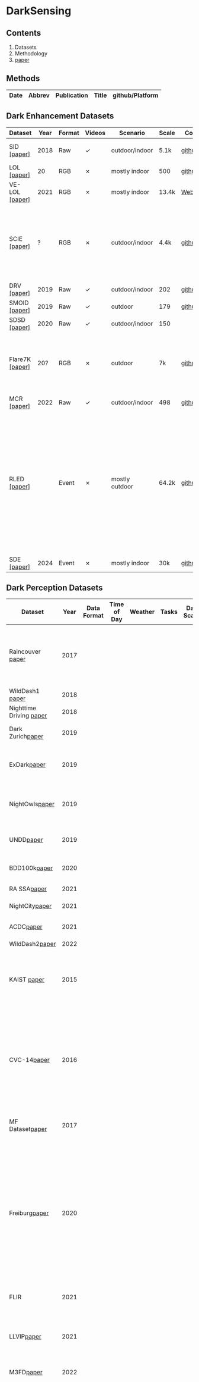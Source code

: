 # DarkSensing 
## Contents
1. Datasets
2. Methodology
3. [paper](https://github.com/Li-Chongyi/Lighting-the-Darkness-in-the-Deep-Learning-Era-Open/tree/main)

## Methods
|Date|Abbrev|Publication|Title|github/Platform|
|---|---|---|---|---|

## Dark Enhancement Datasets
|Dataset|Year|Format|Videos|Scenario|Scale|Code|Sensor|
|---|---|---|---|---|---|---|---|
|SID [ [paper]](https://openaccess.thecvf.com/content_cvpr_2018/papers/Chen_Learning_to_See_CVPR_2018_paper.pdf)|2018|Raw|✓|outdoor/indoor|5.1k|[github](https://github.com/cchen156/Learning-to-See-in-the-Dark)| Sony α7S II and Fujifilm X-T2 |
|LOL[ [paper]](https://arxiv.org/pdf/1808.04560)|20| RGB|✗|mostly indoor|500|[github](https://github.com/weichen582/RetinexNet)| camera |
|VE-LOL[ [paper]](https://link.springer.com/article/10.1007/s11263-020-01418-8)|2021|RGB|✗|mostly indoor|13.4k|[Website](https://flyywh.github.io/IJCV2021LowLight_VELOL/)| \ |
|SCIE[ [paper]](https://www4.comp.polyu.edu.hk/~cslzhang/paper/SICE.pdf)|?| RGB|✗|outdoor/indoor|4.4k|[github](https://github.com/csjcai/SICE)| Sony α7RII, Sony NEX-5N, Canon EOS-5D Mark II, Canon EOS-750D, Nikon D810, Nikon D7100 and iPhone 6s |
|DRV[ [paper]](https://openaccess.thecvf.com/content_ICCV_2019/papers/Chen_Seeing_Motion_in_the_Dark_ICCV_2019_paper.pdf)|2019|Raw|✓|outdoor/indoor|202|[github](https://github.com/cchen156/Seeing-Motion-in-the-Dark)| Sony RX100 VI camera |
|SMOID[ [paper]](https://openaccess.thecvf.com/content_ICCV_2019/papers/Jiang_Learning_to_See_Moving_Objects_in_the_Dark_ICCV_2019_paper.pdf)|2019 |Raw|✓|outdoor|179|[github](https://github.com/MichaelHYJiang/Learning-to-See-Moving-Objects-in-the-Dark)| \ |
|SDSD[ [paper]](https://www.ecva.net/papers/eccv_2020/papers_ECCV/papers/123630647.pdf)|2020|Raw|✓|outdoor/indoor|150| |DAVIS240C camera |
|Flare7K[ [paper]](https://arxiv.org/pdf/2210.06570)|20?|RGB|✗|outdoor|7k|[github](https://github.com/ykdai/Flare7K)| Huawei P40 (smartphone camera) and Sony α 6400 with Sigma 16mm F1.4 (professional camera) |
|MCR[ [paper]](https://openaccess.thecvf.com/content/CVPR2022/papers/Dong_Abandoning_the_Bayer-Filter_To_See_in_the_Dark_CVPR_2022_paper.pdf)|2022|Raw|✓|outdoor/indoor|498|[github](https://github.com/TCL-AILab/Abandon_Bayer-Filter_See_in_the_Dark)| \ |
|RLED [ [paper]](https://arxiv.org/pdf/2404.11884)||Event|✗|mostly outdoor|64.2k|[github](https://github.com/Liu-haoyue/NER-Net)| an event camera (Prophesee EVK4, 1280×720), a conventional camera (FLIR BFS-U3-32S4C, 2048×1536), a beam splitter (Thorlabs BSW26R) and a ND filter (Thorlabs ND20A) |
|SDE[ [paper]](https://openaccess.thecvf.com/content/CVPR2024/papers/Liang_Towards_Robust_Event-guided_Low-Light_Image_Enhancement_A_Large-Scale_Real-World_Event-Image_CVPR_2024_paper.pdf)|2024|Event|✗|mostly indoor|30k|[github](https://github.com/EthanLiang99/EvLight)|  DAVIS 346 event camera |

## Dark Perception Datasets
|Dataset|Year|Data Format|Time of Day|Weather|Tasks|Dark Scales|Classes|Code|Sensor|
|---|---|---|---|---|---|---|---|---|---|
| Raincouver [paper](https://ieeexplore.ieee.org/abstract/document/7970170) | 2017 | | | | | | | \ | a dashboard camera mounted behind the windshield of a 2014 Toyota Corolla.|
| WildDash1 [paper](https://openaccess.thecvf.com/content_ECCV_2018/html/Oliver_Zendel_WildDash_-_Creating_ECCV_2018_paper.html) | 2018 | | | | | | | [web](https://www.wilddash.cc/) | dashcam |
| Nighttime Driving [paper](https://arxiv.org/abs/1810.02575) | 2018 | | | | | | | \ | GoPro Hero 5 camera |
| Dark Zurich[paper](https://arxiv.org/abs/1901.05946) | 2019 | | | | | | | [github](https://github.com/sakaridis/MGCDA) [web](https://www.trace.ethz.ch/publications/2019/GCMA_UIoU/) | 1080p GoPro Hero 5 camera |
| ExDark[paper](https://arxiv.org/abs/1805.11227) | 2019 | | | | | | | [github](https://github.com/cs-chan/Exclusively-Dark-Image-Dataset) |  downloaded from internet websites and search engines |
| NightOwls[paper](https://link.springer.com/chapter/10.1007/978-3-030-20887-5_43) | 2019 | | | | | | | [web](https://www.nightowls-dataset.org/) | a forward-looking industry-standard camera |
| UNDD[paper](https://ieeexplore.ieee.org/abstract/document/8803299) | 2019 | | | | | | | [github](https://github.com/sauradip/night_image_semantic_segmentation) |  a smartphone mounted as dashboard camera |
| BDD100k[paper](https://openaccess.thecvf.com/content_CVPR_2020/html/Yu_BDD100K_A_Diverse_Driving_Dataset_for_Heterogeneous_Multitask_Learning_CVPR_2020_paper.html) | 2020 | | | | | | | [web](http://bdd-data.berkeley.edu/download.html) | Nexar Dashboard Cameras |
| RA SSA[paper](https://ieeexplore.ieee.org/abstract/document/9000933) | 2021 | | | | | | | \ | a GoPro HERO camera |
| NightCity[paper](https://ieeexplore.ieee.org/abstract/document/9591338) | 2021 | | | | | | | \ |  a Driving Recorder |
| ACDC[paper](https://openaccess.thecvf.com/content/ICCV2021/html/Sakaridis_ACDC_The_Adverse_Conditions_Dataset_With_Correspondences_for_Semantic_Driving_ICCV_2021_paper.html) | 2021 | | | | | | |[web](https://acdc.vision.ee.ethz.ch/) | a 1080p GoPro Hero 5 camera |
| WildDash2[paper](https://openaccess.thecvf.com/content/CVPR2022/html/Zendel_Unifying_Panoptic_Segmentation_for_Autonomous_Driving_CVPR_2022_paper.html) | 2022 | | | | | | | [web](https://www.wilddash.cc/) |  dashcam |
| KAIST [paper](https://openaccess.thecvf.com/content_cvpr_2015/html/Hwang_Multispectral_Pedestrian_Detection_2015_CVPR_paper.html) | 2015 | | | | | | | [github](https://github.com/CalayZhou/Multispectral-Pedestrian-Detection-Resource) | a color camera, a thermal camera, a beam splitter, and a three-axis camera jig|
| CVC-14[paper](https://www.mdpi.com/1424-8220/16/6/820) | 2016 | | | | | | | \ | IDS UI-3240CP (IDS Imaging Development Systems GmbH, Obersulm, Germany) and an FLIR Tau 2 camera (FLIR Systems, Nashua, NH, USA) |
| MF Dataset[paper](https://ieeexplore.ieee.org/abstract/document/8206396) | 2017 | | | | | | | [github](https://github.com/haqishen/MFNet-pytorch) | an InfRec R500 as our RGB and IR camera |
| Freiburg[paper](https://ieeexplore.ieee.org/abstract/document/9341192) | 2020 | | | | | | | [github](https://github.com/jzuern/heatnet-pub) |  a stereo RGB camera rig (FLIR Blackfly 23S3C) and a stereo thermal camera rig (FLIR ADK) mounted on the roof of our data collection vehicle. In addition to images, we recorded the GPS/IMU data and LiDAR point clouds. |
| FLIR | 2021 | | | | | | | [web](https://www.flir.co.uk/oem/adas/adas-dataset-form/) | Teledyne FLIR thermal sensors |
| LLVIP[paper](https://openaccess.thecvf.com/content/ICCV2021W/RLQ/html/Jia_LLVIP_A_Visible-Infrared_Paired_Dataset_for_Low-Light_Vision_ICCVW_2021_paper.html) | 2021 | | | | | | | [github](https://github.com/bupt-ai-cz/LLVIP) |  a binocular camera which consists of a visible light camera and an infrared camera |
| M3FD[paper](https://openaccess.thecvf.com/content/CVPR2022/html/Liu_Target-Aware_Dual_Adversarial_Learning_and_a_Multi-Scenario_Multi-Modality_Benchmark_To_CVPR_2022_paper.html) | 2022 | | | | | | | [github](https://github.com/JinyuanLiu-CV/TarDAL) |  infrared and visible pairs |
| RobotCar[paper](https://journals.sagepub.com/doi/abs/10.1177/0278364916679498) | 2017 | | | | | | | [web](https://robotcar-dataset.robots.ox.ac.uk/) (not available) | 1 × Point Grey Bumblebee XB3 (BBX3-13S2C-38) trinocular stereo camera, 3 × Point Grey Grasshopper2 (GS2-FW-14S5C-C) monocular camera, 2 × SICK LMS-151 2D LIDAR, 1 × SICK LD-MRS 3D LIDAR, 1 × NovAtel SPAN-CPT ALIGN inertial and GPS navigation system |
| A*3D[paper](https://ieeexplore.ieee.org/abstract/document/9197385) | 2019 | | | | | | | [github](https://github.com/I2RDL2/ASTAR-3D) | Two PointGrey Chameleon3 USB3 Global shutter color cameras (CM3-U3-31S4C-CS) with 55Hz frame rate, 2048 × 1536 resolution. A Velodyne HDL-64ES3 3D-LiDAR with 10Hz spinrate, 64 laser beams. |
| Waymo[paper](https://openaccess.thecvf.com/content_CVPR_2020/html/Sun_Scalability_in_Perception_for_Autonomous_Driving_Waymo_Open_Dataset_CVPR_2020_paper.html) | 2020 | | | | | | | [github](https://github.com/waymo-research/waymo-open-dataset) |  five LiDAR sensors and five high-resolution pinhole cameras |
| nuScenes[paper](https://openaccess.thecvf.com/content_CVPR_2020/html/Caesar_nuScenes_A_Multimodal_Dataset_for_Autonomous_Driving_CVPR_2020_paper.html) | 2020 | | | | | | | [web](https://www.nuscenes.org/) | camera, radar, Lidar |
| SHIFT[paper](https://openaccess.thecvf.com/content/CVPR2022/papers/Sun_SHIFT_A_Synthetic_Driving_Dataset_for_Continuous_Multi-Task_Domain_Adaptation_CVPR_2022_paper.pdf) | 2022 | | | | | | | [github](https://github.com/SysCV/shift-dev) [download](https://dl.cv.ethz.ch/shift/) | CARLA Simulator |
| DDD17[paper]() | | | | | | | | | |
| MUSES[paper](https://muses.vision.ee.ethz.ch/pub_files/muses/MUSES.pdf) | 2024 | | | | | | | [github](https://github.com/timbroed/MUSES) | camera, Lidar, Radar, Event camera, IMU/GNSS |
| [paper]() | | | | | | | | | |
## Metrics
